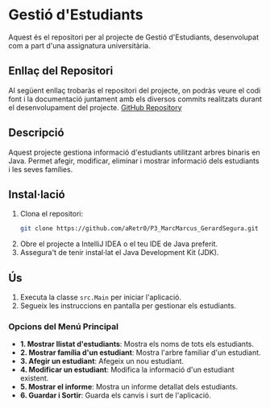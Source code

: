# Gestió d'Estudiants

Aquest és el repositori per al projecte de Gestió d'Estudiants, desenvolupat com a part d'una assignatura universitària.

## Enllaç del Repositori

Al següent enllaç trobaràs el repositori del projecte, on podràs veure el codi font i la documentació juntament amb els
diversos commits realitzats durant el desenvolupament del projecte.
[GitHub Repository](https://github.com/aRetr0/P3_MarcMarcus_GerardSegura)

## Descripció

Aquest projecte gestiona informació d'estudiants utilitzant arbres binaris en Java. Permet afegir, modificar, eliminar i
mostrar informació dels estudiants i les seves famílies.

## Instal·lació

1. Clona el repositori:
    ```sh
    git clone https://github.com/aRetr0/P3_MarcMarcus_GerardSegura.git
    ```
2. Obre el projecte a IntelliJ IDEA o el teu IDE de Java preferit.
3. Assegura't de tenir instal·lat el Java Development Kit (JDK).

## Ús

1. Executa la classe `src.Main` per iniciar l'aplicació.
2. Segueix les instruccions en pantalla per gestionar els estudiants.

### Opcions del Menú Principal

- **1. Mostrar llistat d'estudiants**: Mostra els noms de tots els estudiants.
- **2. Mostrar família d'un estudiant**: Mostra l'arbre familiar d'un estudiant.
- **3. Afegir un estudiant**: Afegeix un nou estudiant.
- **4. Modificar un estudiant**: Modifica la informació d'un estudiant existent.
- **5. Mostrar el informe**: Mostra un informe detallat dels estudiants.
- **6. Guardar i Sortir**: Guarda els canvis i surt de l'aplicació.